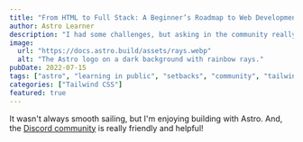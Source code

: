 ```yaml
---
title: "From HTML to Full Stack: A Beginner’s Roadmap to Web Development"
author: Astro Learner
description: "I had some challenges, but asking in the community really helped!"
image:
  url: "https://docs.astro.build/assets/rays.webp"
  alt: "The Astro logo on a dark background with rainbow rays."
pubDate: 2022-07-15
tags: ["astro", "learning in public", "setbacks", "community", "tailwindcss"]
categories: ["Tailwind CSS"]
featured: true
---
```


It wasn't always smooth sailing, but I'm enjoying building with Astro. And, the [Discord community](https://astro.build/chat) is really friendly and helpful!

